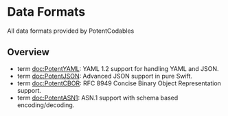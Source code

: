 # Data Formats

All data formats provided by PotentCodables 

## Overview

- term <doc:PotentYAML>: YAML 1.2 support for handling YAML and JSON.
- term <doc:PotentJSON>: Advanced JSON support in pure Swift.
- term <doc:PotentCBOR>: RFC 8949 Concise Binary Object Representation support.
- term <doc:PotentASN1>: ASN.1 support with schema based encoding/decoding.
